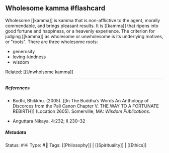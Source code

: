 ## Wholesome kamma #flashcard 

Wholesome [[kamma]] is kamma that is non-afflictive to the agent, morally commendable, and brings pleasant results. It is [[kamma]] that ripens into good fortune and happiness, or a heavenly experience. The criterion for judging [[kamma]] as wholesome or unwholesome is its underlying motives, or "roots". There are three wholesome roots:

- generosity
- loving-kindness
- wisdom

Related: [[Unwholsome kamma]]

___

##### References

- Bodhi, Bhikkhu. (2005). [[In The Buddha’s Words An Anthology of Discorces from the Pali Canon Chapter V. THE WAY TO A FORTUNATE REBIRTH]] (Location 2605). Somerville, MA: _Wisdom Publications_.

- Anguttara Nikaya. 4:232; II 230–32

##### Metadata
Status: #☀️ 
Type: #🔵 
Tags: [[Philosophy]] | [[Spirituality]] | [[Ethics]]